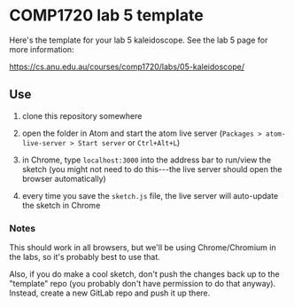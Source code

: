 # COMP1720 lab 5 template

Here's the template for your lab 5 kaleidoscope. See the lab 5 page for
more information:

<https://cs.anu.edu.au/courses/comp1720/labs/05-kaleidoscope/>

## Use

1. clone this repository somewhere

2. open the folder in Atom and start the atom live server (`Packages >
   atom-live-server > Start server` or `Ctrl+Alt+L`)

3. in Chrome, type `localhost:3000` into the address bar to run/view the sketch
   (you might not need to do this---the live server should open the browser
   automatically)

4. every time you save the `sketch.js` file, the live server will auto-update
   the sketch in Chrome

### Notes

This should work in all browsers, but we'll be using Chrome/Chromium in the
labs, so it's probably best to use that.

Also, if you do make a cool sketch, don't push the changes back up to the
"template" repo (you probably don't have permission to do that anyway). Instead,
create a new GitLab repo and push it up there.
